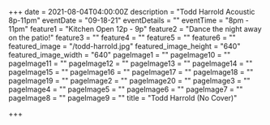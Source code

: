 +++
date = 2021-08-04T04:00:00Z
description = "Todd Harrold Acoustic 8p-11pm"
eventDate = "09-18-21"
eventDetails = ""
eventTime = "8pm - 11pm"
feature1 = "Kitchen Open 12p - 9p"
feature2 = "Dance the night away on the patio!"
feature3 = ""
feature4 = ""
feature5 = ""
feature6 = ""
featured_image = "/todd-harrold.jpg"
featured_image_height = "640"
featured_image_width = "640"
pageImage1 = ""
pageImage10 = ""
pageImage11 = ""
pageImage12 = ""
pageImage13 = ""
pageImage14 = ""
pageImage15 = ""
pageImage16 = ""
pageImage17 = ""
pageImage18 = ""
pageImage19 = ""
pageImage2 = ""
pageImage20 = ""
pageImage3 = ""
pageImage4 = ""
pageImage5 = ""
pageImage6 = ""
pageImage7 = ""
pageImage8 = ""
pageImage9 = ""
title = "Todd Harrold (No Cover)"

+++
